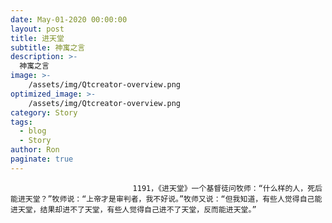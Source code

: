 ```yaml
---
date: May-01-2020 00:00:00
layout: post
title: 进天堂
subtitle: 神寓之言
description: >-
  神寓之言
image: >-
    /assets/img/Qtcreator-overview.png
optimized_image: >-
    /assets/img/Qtcreator-overview.png
category: Story
tags:
  - blog
  - Story
author: Ron
paginate: true
---
```


							　　1191，《进天堂》一个基督徒问牧师：“什么样的人，死后能进天堂？”牧师说：“上帝才是审判者，我不好说。”牧师又说：“但我知道，有些人觉得自己能进天堂，结果却进不了天堂，有些人觉得自己进不了天堂，反而能进天堂。”
							
							
						